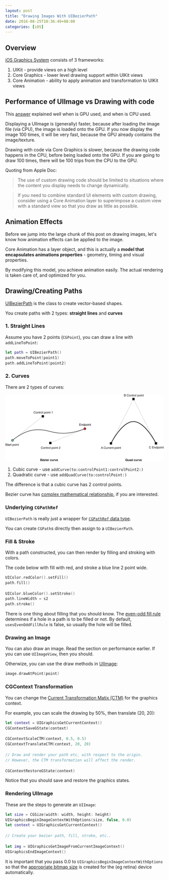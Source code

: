```yaml
---
layout: post
title: "Drawing Images With UIBezierPath"
date: 2016-08-25T10:36:49+08:00
categories: [iOS]
---
```


## Overview 

[iOS Graphics System](https://developer.apple.com/library/ios/documentation/2DDrawing/Conceptual/DrawingPrintingiOS/Introduction/Introduction.html#//apple_ref/doc/uid/TP40010156-CH1-SW1) consists of 3 frameworks:

1. UIKit - provide views on a high level
2. Core Graphics - lower level drawing support within UIKit views
3. Core Animation - ability to apply animation and transformation to UIKit views


## Performance of UIImage vs Drawing with code

This [answer](http://stackoverflow.com/a/22985255/242682) explained well when is GPU used, and when is CPU used.

Displaying a UIImage is (generally) faster, because after loading the image file (via CPU), the image is loaded onto the GPU. If you now display the image 100 times, it will be very fast, because the GPU already contains the image/texture.

Drawing with code via Core Graphics is slower, because the drawing code happens in the CPU, before being loaded onto the GPU. If you are going to draw 100 times, there will be 100 trips from the CPU to the GPU.

Quoting from Apple Doc:

> The use of custom drawing code should be limited to situations where the content you display needs to change dynamically.

> If you need to combine standard UI elements with custom drawing, consider using a Core Animation layer to superimpose a custom view with a standard view so that you draw as little as possible.


## Animation Effects

Before we jump into the large chunk of this post on drawing images, let's know how animation effects can be applied to the image.

Core Animation has a layer object, and this is actually a **model that encapsulates animations properties** - geometry, timing and visual properties.

By modifying this model, you achieve animation easily. The actual rendering is taken care of, and optimized for you.


## Drawing/Creating Paths

[UIBezierPath](https://developer.apple.com/library/ios/documentation/UIKit/Reference/UIBezierPath_class/index.html#//apple_ref/occ/cl/UIBezierPath) is the class to create vector-based shapes.

You create paths with 2 types: **straight lines** and **curves**


### 1. Straight Lines

Assume you have 2 points (`CGPoint`), you can draw a line with `addLineToPoint`:

```swift
let path = UIBezierPath()
path.moveToPoint(point1)
path.addLineToPoint(point2)
```


### 2. Curves

There are 2 types of curves:

![Types of curves](/images/types-of-bezier-curves.png)

1. Cubic curve - use `addCurve(to:controlPoint1:controlPoint2:)`
2. Quadratic curve - use `addQuadCurve(to:controlPoint:)`

The difference is that a cubic curve has 2 control points.

Bezier curve has [complex mathematical relationship](https://en.wikipedia.org/wiki/Bézier_curve), if you are interested.


### Underlying `CGPathRef`

`UIBezierPath` is really just a wrapper for [`CGPathRef` data type](https://developer.apple.com/library/ios/documentation/GraphicsImaging/Reference/CGPath/index.html#//apple_ref/c/tdef/CGPathRef).

You can create `CGPath`s directly then assign to a `UIBezierPath`.


### Fill & Stroke

With a path constructed, you can then render by filling and stroking with colors.

The code below with fill with red, and stroke a blue line 2 point wide.

```swift
UIColor.redColor().setFill()
path.fill()

UIColor.blueColor().setStroke()
path.lineWidth = s2
path.stroke()
```

There is one thing about filling that you should know. The [even-odd fill rule](http://stackoverflow.com/a/14841163/242682) determines if a hole in a path is to be filled or not. By default, `usesEvenOddFillRule` is false, so usually the hole will be filled.


### Drawing an Image

You can also draw an image. Read the section on performance earlier. If you can use `UIImageView`, then you should.

Otherwize, you can use the draw methods in [UIImage](https://developer.apple.com/library/ios/documentation/UIKit/Reference/UIImage_Class/):

```swift
image.drawAtPoint(point)
```


### CGContext Transformation

You can change the [Current Transformation Matix (CTM)](https://developer.apple.com/library/tvos/documentation/GraphicsImaging/Reference/CGContext/index.html) for the graphics context.

For example, you can scale the drawing by 50%, then translate (20, 20):

```swift
let context = UIGraphicsGetCurrentContext()
CGContextSaveGState(context)

CGContextScaleCTM(context, 0.5, 0.5)
CGContextTranslateCTM(context, 20, 20)

// Draw and render your path etc, with respect to the origin.
// However, the CTM transformation will affect the render.

CGContextRestoreGState(context)
```

Notice that you should save and restore the graphics states.


### Rendering UIImage

These are the steps to generate an `UIImage`:

```swift
let size = CGSize(width: width, height: height)
UIGraphicsBeginImageContextWithOptions(size, false, 0.0)
let context = UIGraphicsGetCurrentContext()

// Create your bezier path, fill, stroke, etc..

let img = UIGraphicsGetImageFromCurrentImageContext()
UIGraphicsEndImageContext()
```

It is important that you pass 0.0 to `UIGraphicsBeginImageContextWithOptions` so that the [appropriate bitmap size](/2016/04/19/pitfall-drawing-with-core-graphics-gives-blurry-lines/) is created for the (eg retina) device automatically.
